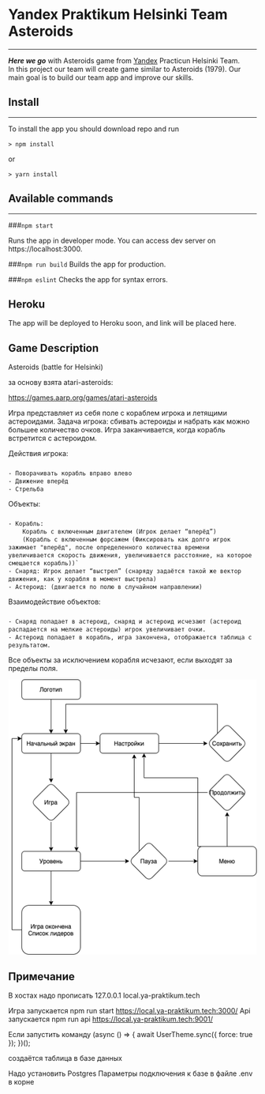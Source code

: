 # Yandex Praktikum Helsinki Team Asteroids

---

**_Here we go_** with Asteroids game from [Yandex](https://yandex.ru/) Practicun Helsinki Team. <br>
In this project our team will create game similar to Asteroids (1979). Our main goal is to build
our team app and improve our skills.

## Install

---

To install the app you should download repo and run
```
> npm install
```
or
```
> yarn install
```

## Available commands

---

###`npm start`

Runs the app in developer mode. You can access dev server on https://localhost:3000.

###`npm run build`
Builds the app for production.

###`npm eslint`
Checks the app for syntax errors.

## Heroku

The app will be deployed to Heroku soon, and link will be placed here.

## Game Description

Asteroids (battle for Helsinki)

за основу взята atari-asteroids:

https://games.aarp.org/games/atari-asteroids

Игра представляет из себя поле с кораблем игрока и летящими астероидами.
Задача игрока: сбивать астероиды и набрать как можно большее количество очков. Игра заканчивается, когда корабль встретится с астероидом.

Действия игрока:
###
	- Поворачивать корабль вправо влево
	- Движение вперёд
	- Стрельба

Объекты:
###
    - Корабль:
        Корабль с включенным двигателем (Игрок делает “вперёд”)
        (Корабль с включенным форсажем (Фиксировать как долго игрок зажимает "вперёд", после определенного количества времени увеличивается скорость движения, увеличивается расстояние, на которое смещается корабль))`
	- Снаряд: Игрок делает “выстрел” (снаряду задаётся такой же вектор движения, как у корабля в момент выстрела)
	- Астероид: (двигается по полю в случайном направлении)


Взаимодействие объектов:
###
	- Снаряд попадает в астероид, снаряд и астероид исчезают (астероид распадается на мелкие астероиды) игрок увеличивает очки.
	- Астероид попадает в корабль, игра закончена, отображается таблица с результатом.

Все объекты за исключением корабля исчезают, если выходят за пределы поля.

![Схема игры](game_references/shema.png)


## Примечание

В хостах надо прописать
127.0.0.1 local.ya-praktikum.tech

Игра запускается npm run start
https://local.ya-praktikum.tech:3000/
Api запускается npm run api
https://local.ya-praktikum.tech:9001/

Если запустить команду
(async () => {
  await UserTheme.sync({ force: true });
})();

создаётся таблица в базе данных

Надо установить Postgres
Параметры подключения к базе в файле .env в корне
